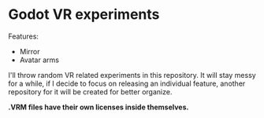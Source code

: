 # Godot VR experiments
Features:
- Mirror
- Avatar arms

I'll throw random VR related experiments in this repository. It will stay messy for a while, if I decide to focus on releasing an individual feature, another repository for it will be created for better organize.

**.VRM files have their own licenses inside themselves.**
